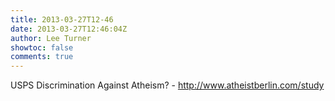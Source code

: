 ```yaml
---
title: 2013-03-27T12-46
date: 2013-03-27T12:46:04Z
author: Lee Turner
showtoc: false
comments: true
---
```


USPS Discrimination Against Atheism? - http://www.atheistberlin.com/study

